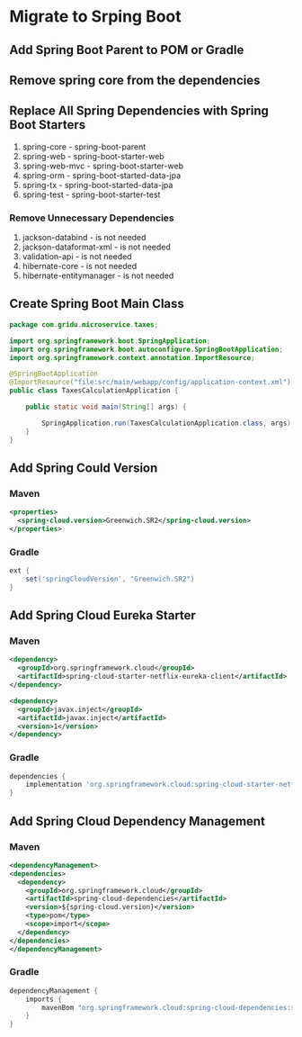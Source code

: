 # Migrate to Srping Boot

## Add Spring Boot Parent to POM or Gradle

## Remove spring core from the dependencies
## Replace All Spring Dependencies with Spring Boot Starters
 1. spring-core - spring-boot-parent
 1. spring-web - spring-boot-starter-web
 1. spring-web-mvc - spring-boot-starter-web
 1. spring-orm - spring-boot-started-data-jpa
 1. spring-tx - spring-boot-started-data-jpa
 1. spring-test - spring-boot-starter-test
### Remove Unnecessary Dependencies
 1. jackson-databind - is not needed
 1. jackson-dataformat-xml - is not needed
 1. validation-api - is not needed
 1. hibernate-core - is not needed
 1. hibernate-entitymanager - is not needed

## Create Spring Boot Main Class
```java
package com.gridu.microservice.taxes;

import org.springframework.boot.SpringApplication;
import org.springframework.boot.autoconfigure.SpringBootApplication;
import org.springframework.context.annotation.ImportResource;

@SpringBootApplication
@ImportResource("file:src/main/webapp/config/application-context.xml")
public class TaxesCalculationApplication {

	public static void main(String[] args) {

		SpringApplication.run(TaxesCalculationApplication.class, args);
	}
}
```

## Add Spring Could Version
### Maven
```xml
<properties>
  <spring-cloud.version>Greenwich.SR2</spring-cloud.version>
</properties>
```
### Gradle
```groovy
ext {
	set('springCloudVersion', "Greenwich.SR2")
}
```
## Add Spring Cloud Eureka Starter
### Maven
```xml
<dependency>
  <groupId>org.springframework.cloud</groupId>
  <artifactId>spring-cloud-starter-netflix-eureka-client</artifactId>
</dependency>

<dependency>
  <groupId>javax.inject</groupId>
  <artifactId>javax.inject</artifactId>
  <version>1</version>
</dependency>
```
### Gradle
```groovy
dependencies {
    implementation 'org.springframework.cloud:spring-cloud-starter-netflix-eureka-client'
}

```
## Add Spring Cloud Dependency Management
### Maven
```xml
<dependencyManagement>
<dependencies>
  <dependency>
    <groupId>org.springframework.cloud</groupId>
    <artifactId>spring-cloud-dependencies</artifactId>
    <version>${spring-cloud.version}</version>
    <type>pom</type>
    <scope>import</scope>
  </dependency>
</dependencies>
</dependencyManagement>
```
### Gradle
```groovy
dependencyManagement {
	imports {
		mavenBom "org.springframework.cloud:spring-cloud-dependencies:${springCloudVersion}"
	}
}
```
